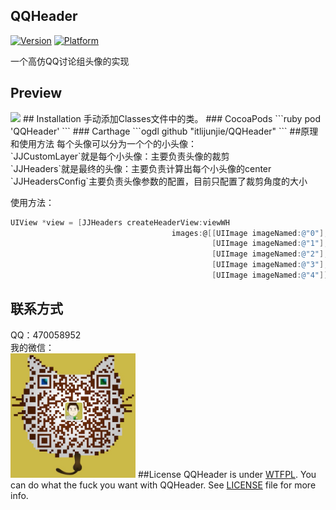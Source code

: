 ## QQHeader
[![Version](https://img.shields.io/cocoapods/v/QQHeader.svg?style=flat)](http://cocoapods.org/pods/QQHeader)
[![Platform](https://img.shields.io/cocoapods/p/QQHeader.svg?style=flat)](http://cocoapods.org/pods/QQHeader)

一个高仿QQ讨论组头像的实现
## Preview
<img src="https://raw.githubusercontent.com/itlijunjie/QQHeader/master/ScreenShot.png" width="320px">
## Installation
手动添加Classes文件中的类。
### CocoaPods
```ruby
pod 'QQHeader'
```
### Carthage
```ogdl
github "itlijunjie/QQHeader"
```
##原理和使用方法
每个头像可以分为一个个的小头像：<br/>
`JJCustomLayer`就是每个小头像：主要负责头像的裁剪<br/>
`JJHeaders`就是最终的头像：主要负责计算出每个小头像的center<br/>
`JJHeadersConfig`主要负责头像参数的配置，目前只配置了裁剪角度的大小<br/>

使用方法：
```objective-c
UIView *view = [JJHeaders createHeaderView:viewWH
                                    images:@[[UIImage imageNamed:@"0"],
                                             [UIImage imageNamed:@"1"],
                                             [UIImage imageNamed:@"2"],
                                             [UIImage imageNamed:@"3"],
                                             [UIImage imageNamed:@"4"]]];
```
## 联系方式
QQ：470058952</br>
我的微信：</br>
<img src="https://raw.githubusercontent.com/itlijunjie/image/master/微信.png" width="200px">
##License
QQHeader is under [WTFPL](http://www.wtfpl.net/). You can do what the fuck you want with QQHeader. See [LICENSE](LICENSE) file for more info.
